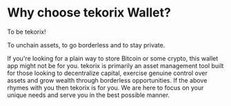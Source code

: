 # Why choose tekorix Wallet?

To be tekorix!

To unchain assets, to go borderless and to stay private.

If you're looking for a plain way to store Bitcoin or some crypto, this wallet app might not be for you. tekorix is primarily an asset management tool built for those looking to decentralize capital, exercise genuine control over assets and grow wealth through borderless opportunities.
If the above rhymes with you then tekorix is for you. We are here to focus on your unique needs and serve you in the best possible manner.
